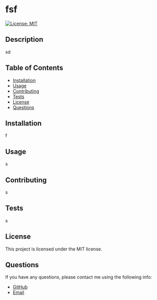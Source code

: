 # fsf

[![License: MIT](https://img.shields.io/badge/License-MIT-yellow.svg)](https://opensource.org/licenses/MIT)

## Description

sd

## Table of Contents

- [Installation](#installation)
- [Usage](#usage)
- [Contributing](#contributing)
- [Tests](#tests)
- [License](#license)
- [Questions](#questions)

## Installation

f

## Usage

s

## Contributing

s

## Tests

s

## License

This project is licensed under the MIT license.

## Questions

If you have any questions, please contact me using the following info:

- [GitHub](https://github.com/DongleJosh)
- [Email](joshuajamesromani@gmail.com)

